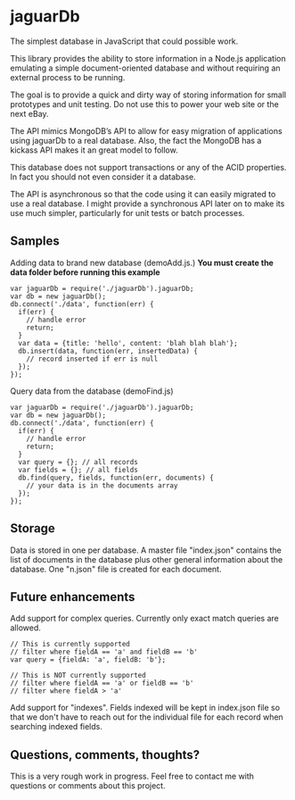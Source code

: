 jaguarDb
================
The simplest database in JavaScript that could possible work. 

This library provides the ability to store information in a Node.js application
emulating a simple document-oriented database and without requiring an external 
process to be running.

The goal is to provide a quick and dirty way of storing information for small 
prototypes and unit testing. Do not use this to power your web site or the 
next eBay.

The API mimics MongoDB’s API to allow for easy migration of applications using 
jaguarDb to a real database. Also, the fact the MongoDB has a kickass API makes 
it an great model to follow.

This database does not support transactions or any of the ACID properties. In 
fact you should not even consider it a database. 

The API is asynchronous so that the code using it can easily migrated to use a 
real database. I might provide a synchronous API later on to make its use much 
simpler, particularly for unit tests or batch processes.


Samples
------------
Adding data to brand new database (demoAdd.js.) **You must create the data folder before running this example**

    var jaguarDb = require('./jaguarDb').jaguarDb;
    var db = new jaguarDb();
    db.connect('./data', function(err) {
      if(err) {
        // handle error
        return;
      }
      var data = {title: 'hello', content: 'blah blah blah'};
      db.insert(data, function(err, insertedData) {
        // record inserted if err is null
      });
    });


Query data from the database (demoFind.js)

    var jaguarDb = require('./jaguarDb').jaguarDb;
    var db = new jaguarDb();
    db.connect('./data', function(err) {
      if(err) {
        // handle error
        return;
      }
      var query = {}; // all records
      var fields = {}; // all fields
      db.find(query, fields, function(err, documents) {
        // your data is in the documents array
      });
    });


Storage
-------
Data is stored in one per database. A master file "index.json" contains the list of 
documents in the database plus other general information about the database. One 
"n.json" file is created for each document.


Future enhancements
-------------------
Add support for complex queries. Currently only exact match queries are allowed.

    // This is currently supported
    // filter where fieldA == 'a' and fieldB == 'b'
    var query = {fieldA: 'a', fieldB: 'b'};

    // This is NOT currently supported
    // filter where fieldA == 'a' or fieldB == 'b'
    // filter where fieldA > 'a'


Add support for "indexes". Fields indexed will be kept in index.json file so 
that we don't have to reach out for the individual file for each record when 
searching indexed fields.  


Questions, comments, thoughts?
------------------------------
This is a very rough work in progress. Feel free to contact me with 
questions or comments about this project.

